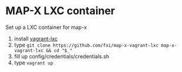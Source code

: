 # MAP-X LXC container

Set up a LXC container for map-x

1. install [vagrant-lxc](https://github.com/fgrehm/vagrant-lxc)
2. type ```git clone https://github.com/fxi/map-x-vagrant-lxc map-x-vagrant-lxc && cd "$_"```
3. fill up config/credentials/credentials.sh 
4. type ```vagrant up```




